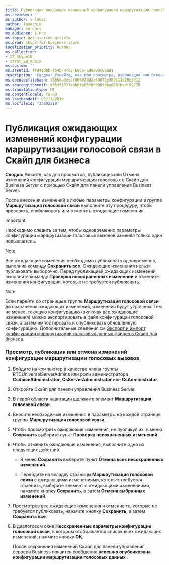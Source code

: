 ```yaml
---
title: Публикация ожидающих изменений конфигурации маршрутизации голосовой связи в Скайп для бизнеса
ms.reviewer: ''
ms.author: v-lanac
author: lanachin
manager: serdars
ms.audience: ITPro
ms.topic: get-started-article
ms.prod: skype-for-business-itpro
localization_priority: Normal
ms.collection:
- IT_Skype16
- Strat_SB_Admin
ms.custom: ''
ms.assetid: ff941d0b-fb4b-47d2-b866-6d990ac66b81
description: 'Сводка: Узнайте, как для просмотра, публикация или Отмена изменений конфигурации маршрутизации голосовых в Скайп для Business Server с помощью Скайп для панели управления Business Server.'
ms.openlocfilehash: 336b6a3eecf668078d2a68072e380113d20e3d12
ms.sourcegitcommit: bb53f131fabb03a66f0d000f8ba668fbad190778
ms.translationtype: MT
ms.contentlocale: ru-RU
ms.lasthandoff: 05/11/2019
ms.locfileid: "33892218"
---
```

# <a name="publish-pending-changes-to-the-voice-routing-configuration-in-skype-for-business"></a>Публикация ожидающих изменений конфигурации маршрутизации голосовой связи в Скайп для бизнеса
 
**Сводка:** Узнайте, как для просмотра, публикация или Отмена изменений конфигурации маршрутизации голосовых в Скайп для Business Server с помощью Скайп для панели управления Business Server.
  
После внесения изменений в любые параметры конфигурации в группе **Маршрутизация голосовой связи** выполните эту процедуру, чтобы проверить, опубликовать или отменить ожидающие изменения.
  
> [!IMPORTANT]
> Необходимо следить за тем, чтобы одновременно параметры конфигурации маршрутизации голосовых вызовов изменял только один пользователь. 
  
> [!NOTE]
> Все ожидающие изменения необходимо публиковать одновременно, выполнив команду **Сохранить все**. Ожидающие изменения нельзя публиковать выборочно. Перед публикацией ожидающих изменений выполните команду **Проверка несохраненных изменений** и отмените изменения конфигурации, которые не требуется публиковать.
  
> [!NOTE]
> Если перейти со страницы в группе **Маршрутизация голосовой связи** до сохранения ожидающих изменений, изменения будут утрачены. Тем не менее, текущую конфигурацию (включая все ожидающие изменения) можно экспортировать в файл конфигурации голосовой связи, а затем импортировать и опубликовать обновленную конфигурацию. Дополнительные сведения см [Экспорт и импорт конфигурации маршрутизации голосовых данных файлов в Скайп для бизнеса](voice-route-configuration-import-export.md). 
  
### <a name="to-review-publish-or-cancel-voice-routing-configuration-changes"></a>Просмотр, публикация или отмена изменений конфигурации маршрутизации голосовых вызовов

1. Войдите на компьютер в качестве члена группы RTCUniversalServerAdmins или роли администратора **CsVoiceAdministrator**, **CsServerAdministrator** или **CsAdministrator**.
    
2. Откройте Скайп для панели управления Business Server.
    
3. В левой области навигации щелкните элемент **Маршрутизация голосовой связи**.
    
4. Внесите необходимые изменения в параметры на каждой странице группы **Маршрутизация голосовой связи**.
    
5. Чтобы просмотреть ожидающие изменения, не публикуя их, в меню **Сохранить** выберите пункт **Проверка несохраненных изменений**.
    
6. Чтобы отменить ожидающие изменения, выполните одно из следующих действий.
    
   - В меню **Сохранить** выберите пункт **Отмена всех несохраненных изменений**.
    
   - Перейдите на вкладку страницы **Маршрутизация голосовой связи** с ожидающими изменениями, которые требуется отменить, выберите элемент с ожидающими изменениями, нажмите кнопку **Сохранить**, а затем **Отмена выбранных изменений**.
    
7. Просмотрев все ожидающие изменения и отменив те, которые не требуется публиковать, нажмите кнопку **Сохранить**, а затем **Сохранить все**.
    
8. В диалоговом окне **Несохраненные параметры конфигурации голосовой связи**, в котором отображается список всех ожидающих изменений, нажмите кнопку **ОК**. 
    
    После сохранения изменений Скайп для панели управления сервера Business появится сообщение **успешно опубликована конфигурации маршрутизации голосовых данных** .
    

